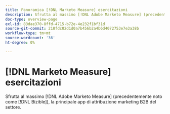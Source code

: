 ```yaml
---
title: Panoramica [!DNL Marketo Measure] esercitazioni
description: Sfrutta al massimo [!DNL Adobe Marketo Measure] (precedentemente noto come [!DNL Bizible]), la principale app di attribuzione marketing B2B del settore.
doc-type: overview-page
exl-id: 83dae370-8ffd-4715-b72e-4e232f1bf31d
source-git-commit: 218fdc02d1d0a7b456b2a4b6d4072753e7e3a38b
workflow-type: tm+mt
source-wordcount: '36'
ht-degree: 0%

---
```


# [!DNL Marketo Measure] esercitazioni

Sfrutta al massimo [!DNL Adobe Marketo Measure] (precedentemente noto come [!DNL Bizible]), la principale app di attribuzione marketing B2B del settore.

<div id="recs-overview-body-1"></div>
<div id="recs-overview-body-2"></div>
<div id="recs-overview-body-3"></div>
<div id="recs-overview-body-4"></div>
<div id="recs-overview-body-5"></div>
<div id="recs-overview-body-6"></div>